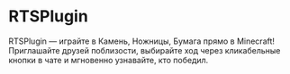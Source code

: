 # RTSPlugin
RTSPlugin — играйте в Камень, Ножницы, Бумага прямо в Minecraft! Приглашайте друзей поблизости, выбирайте ход через кликабельные кнопки в чате и мгновенно узнавайте, кто победил.
